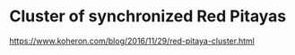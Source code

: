 # Cluster of synchronized Red Pitayas

https://www.koheron.com/blog/2016/11/29/red-pitaya-cluster.html
